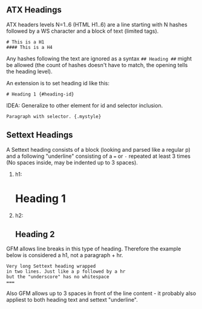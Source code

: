 ## ATX Headings

ATX headers levels N=1..6 (HTML H1..6) are a line starting with N hashes followed by a WS character and a block of text (limited tags).

    # This is a H1
    #### This is a H4

Any hashes following the text are ignored as a syntax `## Heading ##` might be allowed (the count of hashes doesn't have to match, the opening tells the heading level).

An extension is to set heading id like this:

    # Heading 1 {#heading-id}

IDEA: Generalize to other element for id and selector inclusion.

    Paragraph with selector. {.mystyle}

## Settext Headings

A Settext heading consists of a block (looking and parsed like a regular p) and a following "underline" consisting of a `=` or `-` repeated at least 3 times (No spaces inside, may be indented up to 3 spaces).

1. h1:
    
    Heading 1
    =========

2. h2:
    
    Heading 2
    ---------

GFM allows line breaks in this type of heading. Therefore the example below is considered a h1, not a paragraph + hr.

    Very long Settext heading wrapped 
    in two lines. Just like a p followed by a hr 
    but the "underscore" has no whitespace
    ===

Also GFM allows up to 3 spaces in front of the line content - it probably also appliest to both heading text and settext "underline".
